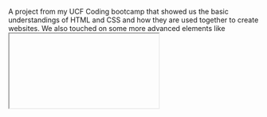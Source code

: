 A project from my UCF Coding bootcamp that showed us the basic understandings of HTML and CSS and how they are used together to create websites. We also touched on some more advanced elements like <iframe> and <a> (anchor tags) and how to apply them practically to your site. Really helped my understanding of how CSS flows and just how important it is to your webpage.
https://bradleytevans.github.io/run-buddy/
![screencapture-bradleytevans-github-io-run-buddy-2021-09-06-08_33_22](https://user-images.githubusercontent.com/87036647/132218387-5e915cd4-5f27-4d98-b044-7725c12d3762.png)
